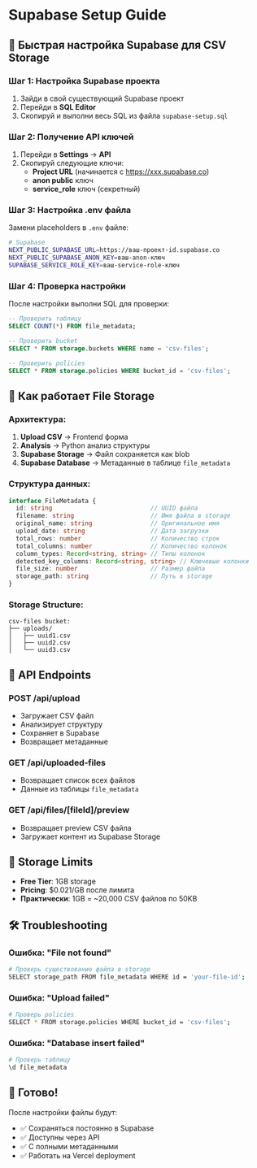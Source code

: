 # Supabase Setup Guide

## 🎯 **Быстрая настройка Supabase для CSV Storage**

### **Шаг 1: Настройка Supabase проекта**

1. Зайди в свой существующий Supabase проект
2. Перейди в **SQL Editor**
3. Скопируй и выполни весь SQL из файла `supabase-setup.sql`

### **Шаг 2: Получение API ключей**

1. Перейди в **Settings** → **API**
2. Скопируй следующие ключи:
   - **Project URL** (начинается с https://xxx.supabase.co)
   - **anon public** ключ
   - **service_role** ключ (секретный)

### **Шаг 3: Настройка .env файла**

Замени placeholders в `.env` файле:

```bash
# Supabase
NEXT_PUBLIC_SUPABASE_URL=https://ваш-проект-id.supabase.co
NEXT_PUBLIC_SUPABASE_ANON_KEY=ваш-anon-ключ
SUPABASE_SERVICE_ROLE_KEY=ваш-service-role-ключ
```

### **Шаг 4: Проверка настройки**

После настройки выполни SQL для проверки:

```sql
-- Проверить таблицу
SELECT COUNT(*) FROM file_metadata;

-- Проверить bucket
SELECT * FROM storage.buckets WHERE name = 'csv-files';

-- Проверить policies
SELECT * FROM storage.policies WHERE bucket_id = 'csv-files';
```

## 📁 **Как работает File Storage**

### **Архитектура:**

1. **Upload CSV** → Frontend форма
2. **Analysis** → Python анализ структуры
3. **Supabase Storage** → Файл сохраняется как blob
4. **Supabase Database** → Метаданные в таблице `file_metadata`

### **Структура данных:**

```typescript
interface FileMetadata {
  id: string                           // UUID файла
  filename: string                     // Имя файла в storage
  original_name: string                // Оригинальное имя
  upload_date: string                  // Дата загрузки
  total_rows: number                   // Количество строк
  total_columns: number                // Количество колонок
  column_types: Record<string, string> // Типы колонок
  detected_key_columns: Record<string, string> // Ключевые колонки
  file_size: number                    // Размер файла
  storage_path: string                 // Путь в storage
}
```

### **Storage Structure:**

```
csv-files bucket:
├── uploads/
│   ├── uuid1.csv
│   ├── uuid2.csv
│   └── uuid3.csv
```

## 🔧 **API Endpoints**

### **POST /api/upload**
- Загружает CSV файл
- Анализирует структуру
- Сохраняет в Supabase
- Возвращает метаданные

### **GET /api/uploaded-files**
- Возвращает список всех файлов
- Данные из таблицы `file_metadata`

### **GET /api/files/[fileId]/preview**
- Возвращает preview CSV файла
- Загружает контент из Supabase Storage

## 💾 **Storage Limits**

- **Free Tier**: 1GB storage
- **Pricing**: $0.021/GB после лимита
- **Практически**: 1GB = ~20,000 CSV файлов по 50KB

## 🛠 **Troubleshooting**

### **Ошибка: "File not found"**
```bash
# Проверь существование файла в storage
SELECT storage_path FROM file_metadata WHERE id = 'your-file-id';
```

### **Ошибка: "Upload failed"**
```bash
# Проверь policies
SELECT * FROM storage.policies WHERE bucket_id = 'csv-files';
```

### **Ошибка: "Database insert failed"**
```bash
# Проверь таблицу
\d file_metadata
```

## 🚀 **Готово!**

После настройки файлы будут:
- ✅ Сохраняться постоянно в Supabase
- ✅ Доступны через API
- ✅ С полными метаданными
- ✅ Работать на Vercel deployment